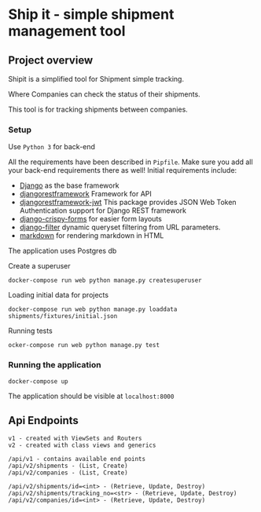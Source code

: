 # Ship it - simple shipment management tool

## Project overview

Shipit is a simplified tool for Shipment simple tracking. 

Where Companies can check the status of their shipments.

This tool is for tracking shipments between companies.

### Setup

Use `Python 3` for back-end

All the requirements have been described in `Pipfile`. Make sure you add all your back-end requirements there as well!
Initial requirements include:

- [Django](https://docs.djangoproject.com/en/1.11/) as the base framework
- [djangorestframework](https://www.django-rest-framework.org/) Framework for API
- [djangorestframework-jwt](https://getblimp.github.io/django-rest-framework-jwt/) This package provides JSON Web Token Authentication support for Django REST framework
- [django-crispy-forms](http://django-crispy-forms.readthedocs.io/en/latest/) for easier form layouts
- [django-filter](https://pypi.org/project/django-filter/) dynamic queryset filtering from URL parameters.
- [markdown](http://pythonhosted.org/Markdown/siteindex.html) for rendering markdown in HTML

The application uses Postgres db

Create a superuser

    docker-compose run web python manage.py createsuperuser

Loading initial data for projects

    docker-compose run web python manage.py loaddata shipments/fixtures/initial.json
 
Running tests
    
    ocker-compose run web python manage.py test

### Running the application

    docker-compose up

The application should be visible at `localhost:8000` 

## Api Endpoints
    v1 - created with ViewSets and Routers
    v2 - created with class views and generics
     
    /api/v1 - contains available end points
    /api/v2/shipments - (List, Create) 
    /api/v2/companies - (List, Create) 
    
    /api/v2/shipments/id=<int> - (Retrieve, Update, Destroy)
    /api/v2/shipments/tracking_no=<str> - (Retrieve, Update, Destroy)
    /api/v2/companies/id=<int> - (Retrieve, Update, Destroy)
